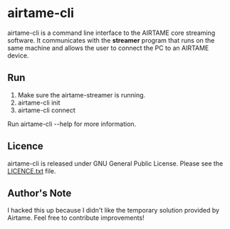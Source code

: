 # airtame-cli

airtame-cli is a command line interface to the AIRTAME core streaming software. It communicates with the **streamer** program that runs on the same machine and allows the user to connect the PC to an AIRTAME device.

## Run
1. Make sure the airtame-streamer is running.
2. airtame-cli init
3. airtame-cli connect <host-or-ip>

Run airtame-cli --help for more information.

## Licence
airtame-cli is released under GNU General Public License. Please see the [LICENCE.txt](LICENCE.txt) file.

## Author's Note
I hacked this up because I didn't like the temporary solution provided by Airtame. Feel free to contribute improvements!
